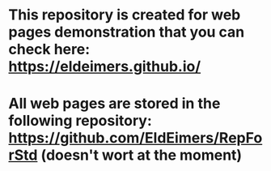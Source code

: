 # This repository is created for web pages demonstration that you can check here: https://eldeimers.github.io/
# All web pages are stored in the following repository: https://github.com/EldEimers/RepForStd (doesn't wort at the moment)
